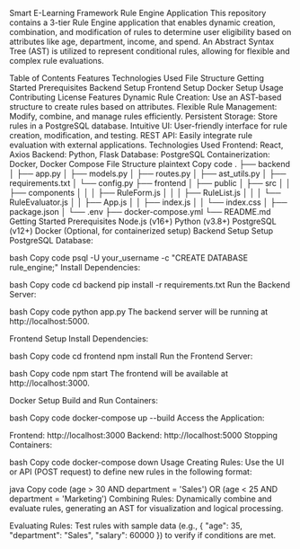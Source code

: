 Smart E-Learning Framework
Rule Engine Application
This repository contains a 3-tier Rule Engine application that enables dynamic creation, combination, and modification of rules to determine user eligibility based on attributes like age, department, income, and spend. An Abstract Syntax Tree (AST) is utilized to represent conditional rules, allowing for flexible and complex rule evaluations.

Table of Contents
Features
Technologies Used
File Structure
Getting Started
Prerequisites
Backend Setup
Frontend Setup
Docker Setup
Usage
Contributing
License
Features
Dynamic Rule Creation: Use an AST-based structure to create rules based on attributes.
Flexible Rule Management: Modify, combine, and manage rules efficiently.
Persistent Storage: Store rules in a PostgreSQL database.
Intuitive UI: User-friendly interface for rule creation, modification, and testing.
REST API: Easily integrate rule evaluation with external applications.
Technologies Used
Frontend: React, Axios
Backend: Python, Flask
Database: PostgreSQL
Containerization: Docker, Docker Compose
File Structure
plaintext
Copy code
.
├── backend
│   ├── app.py
│   ├── models.py
│   ├── routes.py
│   ├── ast_utils.py
│   ├── requirements.txt
│   └── config.py
├── frontend
│   ├── public
│   ├── src
│   │   ├── components
│   │   │   ├── RuleForm.js
│   │   │   ├── RuleList.js
│   │   │   └── RuleEvaluator.js
│   │   ├── App.js
│   │   ├── index.js
│   │   └── index.css
│   ├── package.json
│   └── .env
├── docker-compose.yml
└── README.md
Getting Started
Prerequisites
Node.js (v16+)
Python (v3.8+)
PostgreSQL (v12+)
Docker (Optional, for containerized setup)
Backend Setup
Setup PostgreSQL Database:

bash
Copy code
psql -U your_username -c "CREATE DATABASE rule_engine;"
Install Dependencies:

bash
Copy code
cd backend
pip install -r requirements.txt
Run the Backend Server:

bash
Copy code
python app.py
The backend server will be running at http://localhost:5000.

Frontend Setup
Install Dependencies:

bash
Copy code
cd frontend
npm install
Run the Frontend Server:

bash
Copy code
npm start
The frontend will be available at http://localhost:3000.

Docker Setup
Build and Run Containers:

bash
Copy code
docker-compose up --build
Access the Application:

Frontend: http://localhost:3000
Backend: http://localhost:5000
Stopping Containers:

bash
Copy code
docker-compose down
Usage
Creating Rules:
Use the UI or API (POST request) to define new rules in the following format:

java
Copy code
(age > 30 AND department = 'Sales') OR (age < 25 AND department = 'Marketing')
Combining Rules:
Dynamically combine and evaluate rules, generating an AST for visualization and logical processing.

Evaluating Rules:
Test rules with sample data (e.g., { "age": 35, "department": "Sales", "salary": 60000 }) to verify if conditions are met.

